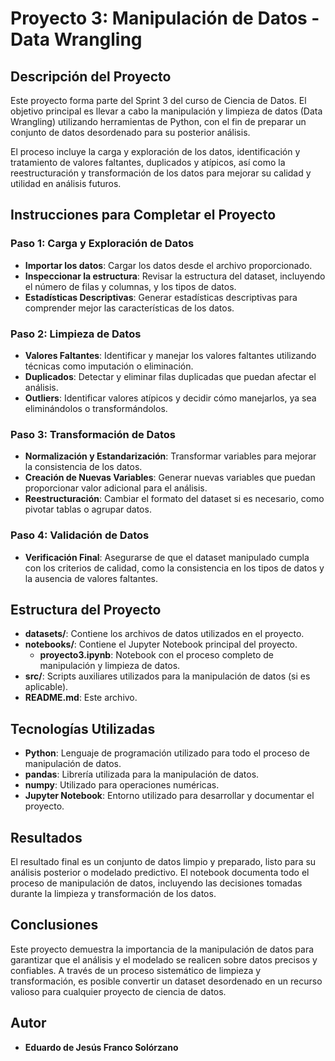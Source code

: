 # Proyecto 3: Manipulación de Datos - Data Wrangling

## Descripción del Proyecto

Este proyecto forma parte del Sprint 3 del curso de Ciencia de Datos. El objetivo principal es llevar a cabo la manipulación y limpieza de datos (Data Wrangling) utilizando herramientas de Python, con el fin de preparar un conjunto de datos desordenado para su posterior análisis.

El proceso incluye la carga y exploración de los datos, identificación y tratamiento de valores faltantes, duplicados y atípicos, así como la reestructuración y transformación de los datos para mejorar su calidad y utilidad en análisis futuros.

## Instrucciones para Completar el Proyecto

### Paso 1: Carga y Exploración de Datos
- **Importar los datos**: Cargar los datos desde el archivo proporcionado.
- **Inspeccionar la estructura**: Revisar la estructura del dataset, incluyendo el número de filas y columnas, y los tipos de datos.
- **Estadísticas Descriptivas**: Generar estadísticas descriptivas para comprender mejor las características de los datos.

### Paso 2: Limpieza de Datos
- **Valores Faltantes**: Identificar y manejar los valores faltantes utilizando técnicas como imputación o eliminación.
- **Duplicados**: Detectar y eliminar filas duplicadas que puedan afectar el análisis.
- **Outliers**: Identificar valores atípicos y decidir cómo manejarlos, ya sea eliminándolos o transformándolos.

### Paso 3: Transformación de Datos
- **Normalización y Estandarización**: Transformar variables para mejorar la consistencia de los datos.
- **Creación de Nuevas Variables**: Generar nuevas variables que puedan proporcionar valor adicional para el análisis.
- **Reestructuración**: Cambiar el formato del dataset si es necesario, como pivotar tablas o agrupar datos.

### Paso 4: Validación de Datos
- **Verificación Final**: Asegurarse de que el dataset manipulado cumpla con los criterios de calidad, como la consistencia en los tipos de datos y la ausencia de valores faltantes.

## Estructura del Proyecto

- **datasets/**: Contiene los archivos de datos utilizados en el proyecto.
- **notebooks/**: Contiene el Jupyter Notebook principal del proyecto.
  - **proyecto3.ipynb**: Notebook con el proceso completo de manipulación y limpieza de datos.
- **src/**: Scripts auxiliares utilizados para la manipulación de datos (si es aplicable).
- **README.md**: Este archivo.

## Tecnologías Utilizadas

- **Python**: Lenguaje de programación utilizado para todo el proceso de manipulación de datos.
- **pandas**: Librería utilizada para la manipulación de datos.
- **numpy**: Utilizado para operaciones numéricas.
- **Jupyter Notebook**: Entorno utilizado para desarrollar y documentar el proyecto.

## Resultados

El resultado final es un conjunto de datos limpio y preparado, listo para su análisis posterior o modelado predictivo. El notebook documenta todo el proceso de manipulación de datos, incluyendo las decisiones tomadas durante la limpieza y transformación de los datos.

## Conclusiones

Este proyecto demuestra la importancia de la manipulación de datos para garantizar que el análisis y el modelado se realicen sobre datos precisos y confiables. A través de un proceso sistemático de limpieza y transformación, es posible convertir un dataset desordenado en un recurso valioso para cualquier proyecto de ciencia de datos.

## Autor

- **Eduardo de Jesús Franco Solórzano**
